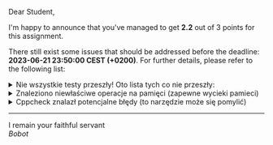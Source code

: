 Dear Student,

I'm happy to announce that you've managed to get **2.2** out of 3 points for this assignment.

There still exist some issues that should be addressed before the deadline: **2023-06-21 23:50:00 CEST (+0200)**. For further details, please refer to the following list:

<details><summary>Nie wszystkie testy przeszły! Oto lista tych co nie przeszły:</summary>1.&nbsp;FileMatrixTester.containerHasBeginEndMethodsReturningIterator<br>2.&nbsp;FileMatrixTester.containerHasIteratowWorkingWithForLoop<br>3.&nbsp;FileMatrixTester.containerHasIteratowWorkingWithStl</details>
<details><summary>Znaleziono niewłaściwe operacje na pamięci (zapewne wycieki pamieci)</summary>Memcheck,&nbsp;a&nbsp;memory&nbsp;error&nbsp;detector<br>Copyright&nbsp;(C)&nbsp;2002-2017,&nbsp;and&nbsp;GNU&nbsp;GPL'd,&nbsp;by&nbsp;Julian&nbsp;Seward&nbsp;et&nbsp;al.<br>Using&nbsp;Valgrind-3.18.1&nbsp;and&nbsp;LibVEX;&nbsp;rerun&nbsp;with&nbsp;-h&nbsp;for&nbsp;copyright&nbsp;info<br>Command:&nbsp;/tmp/tmp8ghnyq3q/student/zaj13FileMatrix/build//bin/unit_tests<br><br>Running&nbsp;main()&nbsp;from&nbsp;/tmp/tmp8ghnyq3q/student/zaj13FileMatrix/unitTests/lib/googletest/src/gtest_main.cc<br>[==========]&nbsp;Running&nbsp;15&nbsp;tests&nbsp;from&nbsp;1&nbsp;test&nbsp;suite.<br>[----------]&nbsp;Global&nbsp;test&nbsp;environment&nbsp;set-up.<br>[----------]&nbsp;15&nbsp;tests&nbsp;from&nbsp;FileMatrixTester<br>[&nbsp;RUN&nbsp;&nbsp;&nbsp;&nbsp;&nbsp;&nbsp;]&nbsp;FileMatrixTester.initialisationOfSingleElementMatrix_expectedFileCreated<br>[&nbsp;&nbsp;&nbsp;&nbsp;&nbsp;&nbsp;&nbsp;OK&nbsp;]&nbsp;FileMatrixTester.initialisationOfSingleElementMatrix_expectedFileCreated&nbsp;(97&nbsp;ms)<br>[&nbsp;RUN&nbsp;&nbsp;&nbsp;&nbsp;&nbsp;&nbsp;]&nbsp;FileMatrixTester.initialisationOfMatrixSingleColumnButMultipleRows_expectedFileWithProperSizeCreated<br>[&nbsp;&nbsp;&nbsp;&nbsp;&nbsp;&nbsp;&nbsp;OK&nbsp;]&nbsp;FileMatrixTester.initialisationOfMatrixSingleColumnButMultipleRows_expectedFileWithProperSizeCreated&nbsp;(16&nbsp;ms)<br>[&nbsp;RUN&nbsp;&nbsp;&nbsp;&nbsp;&nbsp;&nbsp;]&nbsp;FileMatrixTester.initialisationOfMatrixMultipleColumnAndSingleRow_expectedFileWithProperSizeCreated<br>[&nbsp;&nbsp;&nbsp;&nbsp;&nbsp;&nbsp;&nbsp;OK&nbsp;]&nbsp;FileMatrixTester.initialisationOfMatrixMultipleColumnAndSingleRow_expectedFileWithProperSizeCreated&nbsp;(15&nbsp;ms)<br>[&nbsp;RUN&nbsp;&nbsp;&nbsp;&nbsp;&nbsp;&nbsp;]&nbsp;FileMatrixTester.initialisationOfSquareMatrixMultipleColumnAndMultipleRows_expectedFileWithProperSizeCreated<br>[&nbsp;&nbsp;&nbsp;&nbsp;&nbsp;&nbsp;&nbsp;OK&nbsp;]&nbsp;FileMatrixTester.initialisationOfSquareMatrixMultipleColumnAndMultipleRows_expectedFileWithProperSizeCreated&nbsp;(24&nbsp;ms)<br>[&nbsp;RUN&nbsp;&nbsp;&nbsp;&nbsp;&nbsp;&nbsp;]&nbsp;FileMatrixTester.accesingMatrixDataWithTooGreatIndex_expectedThrowingOutOfRangeException<br>[&nbsp;&nbsp;&nbsp;&nbsp;&nbsp;&nbsp;&nbsp;OK&nbsp;]&nbsp;FileMatrixTester.accesingMatrixDataWithTooGreatIndex_expectedThrowingOutOfRangeException&nbsp;(50&nbsp;ms)<br>[&nbsp;RUN&nbsp;&nbsp;&nbsp;&nbsp;&nbsp;&nbsp;]&nbsp;FileMatrixTester.accesingMatrixElementsWithIndex_expectedSucessfullWriteAndRead<br>[&nbsp;&nbsp;&nbsp;&nbsp;&nbsp;&nbsp;&nbsp;OK&nbsp;]&nbsp;FileMatrixTester.accesingMatrixElementsWithIndex_expectedSucessfullWriteAndRead&nbsp;(40&nbsp;ms)<br>[&nbsp;RUN&nbsp;&nbsp;&nbsp;&nbsp;&nbsp;&nbsp;]&nbsp;FileMatrixTester.comparingOfMatrixesWithTheSameData_expectedComparationReturnsTrue<br>[&nbsp;&nbsp;&nbsp;&nbsp;&nbsp;&nbsp;&nbsp;OK&nbsp;]&nbsp;FileMatrixTester.comparingOfMatrixesWithTheSameData_expectedComparationReturnsTrue&nbsp;(50&nbsp;ms)<br>[&nbsp;RUN&nbsp;&nbsp;&nbsp;&nbsp;&nbsp;&nbsp;]&nbsp;FileMatrixTester.comparingDifferentMatrixesWithTheSameNumberOfRowsAndColumnsButDifferentData_expectedComparationReturnsFalse<br>[&nbsp;&nbsp;&nbsp;&nbsp;&nbsp;&nbsp;&nbsp;OK&nbsp;]&nbsp;FileMatrixTester.comparingDifferentMatrixesWithTheSameNumberOfRowsAndColumnsButDifferentData_expectedComparationReturnsFalse&nbsp;(24&nbsp;ms)<br>[&nbsp;RUN&nbsp;&nbsp;&nbsp;&nbsp;&nbsp;&nbsp;]&nbsp;FileMatrixTester.copyConstruction_expectedFileCopiedWithEqualBinaryData<br>[&nbsp;&nbsp;&nbsp;&nbsp;&nbsp;&nbsp;&nbsp;OK&nbsp;]&nbsp;FileMatrixTester.copyConstruction_expectedFileCopiedWithEqualBinaryData&nbsp;(2096&nbsp;ms)<br>[&nbsp;RUN&nbsp;&nbsp;&nbsp;&nbsp;&nbsp;&nbsp;]&nbsp;FileMatrixTester.assignmentOperatorCopying_expectedMatricesTheSame<br>Invalid&nbsp;read&nbsp;of&nbsp;size&nbsp;8<br>at&nbsp;0x4852934:&nbsp;memmove&nbsp;(in&nbsp;/usr/libexec/valgrind/vgpreload_memcheck-amd64-linux.so)<br>by&nbsp;0x13A051:&nbsp;unsigned&nbsp;long&nbsp;long*&nbsp;std::__copy_move<false,&nbsp;true,&nbsp;std::random_access_iterator_tag>::__copy_m<unsigned&nbsp;long&nbsp;long>(unsigned&nbsp;long&nbsp;long&nbsp;const*,&nbsp;unsigned&nbsp;long&nbsp;long&nbsp;const*,&nbsp;unsigned&nbsp;long&nbsp;long*)&nbsp;(in&nbsp;/tmp/tmp8ghnyq3q/student/zaj13FileMatrix/build/bin/unit_tests)<br>by&nbsp;0x1399BF:&nbsp;unsigned&nbsp;long&nbsp;long*&nbsp;std::__copy_move_a2<false,&nbsp;unsigned&nbsp;long&nbsp;long*,&nbsp;unsigned&nbsp;long&nbsp;long*>(unsigned&nbsp;long&nbsp;long*,&nbsp;unsigned&nbsp;long&nbsp;long*,&nbsp;unsigned&nbsp;long&nbsp;long*)&nbsp;(in&nbsp;/tmp/tmp8ghnyq3q/student/zaj13FileMatrix/build/bin/unit_tests)<br>by&nbsp;0x138B69:&nbsp;unsigned&nbsp;long&nbsp;long*&nbsp;std::__copy_move_a1<false,&nbsp;unsigned&nbsp;long&nbsp;long*,&nbsp;unsigned&nbsp;long&nbsp;long*>(unsigned&nbsp;long&nbsp;long*,&nbsp;unsigned&nbsp;long&nbsp;long*,&nbsp;unsigned&nbsp;long&nbsp;long*)&nbsp;(in&nbsp;/tmp/tmp8ghnyq3q/student/zaj13FileMatrix/build/bin/unit_tests)<br>by&nbsp;0x136DDF:&nbsp;unsigned&nbsp;long&nbsp;long*&nbsp;std::__copy_move_a<false,&nbsp;unsigned&nbsp;long&nbsp;long*,&nbsp;unsigned&nbsp;long&nbsp;long*>(unsigned&nbsp;long&nbsp;long*,&nbsp;unsigned&nbsp;long&nbsp;long*,&nbsp;unsigned&nbsp;long&nbsp;long*)&nbsp;(in&nbsp;/tmp/tmp8ghnyq3q/student/zaj13FileMatrix/build/bin/unit_tests)<br>by&nbsp;0x133158:&nbsp;unsigned&nbsp;long&nbsp;long*&nbsp;std::copy<unsigned&nbsp;long&nbsp;long*,&nbsp;unsigned&nbsp;long&nbsp;long*>(unsigned&nbsp;long&nbsp;long*,&nbsp;unsigned&nbsp;long&nbsp;long*,&nbsp;unsigned&nbsp;long&nbsp;long*)&nbsp;(in&nbsp;/tmp/tmp8ghnyq3q/student/zaj13FileMatrix/build/bin/unit_tests)<br>by&nbsp;0x12E403:&nbsp;FileMatrix<unsigned&nbsp;long&nbsp;long,&nbsp;unsigned&nbsp;long>::copy(FileMatrix<unsigned&nbsp;long&nbsp;long,&nbsp;unsigned&nbsp;long>&nbsp;const&)&nbsp;(in&nbsp;/tmp/tmp8ghnyq3q/student/zaj13FileMatrix/build/bin/unit_tests)<br>by&nbsp;0x128A6C:&nbsp;FileMatrix<unsigned&nbsp;long&nbsp;long,&nbsp;unsigned&nbsp;long>::operator=(FileMatrix<unsigned&nbsp;long&nbsp;long,&nbsp;unsigned&nbsp;long>&nbsp;const&)&nbsp;(in&nbsp;/tmp/tmp8ghnyq3q/student/zaj13FileMatrix/build/bin/unit_tests)<br>by&nbsp;0x11B4AD:&nbsp;FileMatrixTester_assignmentOperatorCopying_expectedMatricesTheSame_Test::TestBody()&nbsp;(in&nbsp;/tmp/tmp8ghnyq3q/student/zaj13FileMatrix/build/bin/unit_tests)<br>by&nbsp;0x183E9C:&nbsp;void&nbsp;testing::internal::HandleSehExceptionsInMethodIfSupported<testing::Test,&nbsp;void>(testing::Test*,&nbsp;void&nbsp;(testing::Test::*)(),&nbsp;char&nbsp;const*)&nbsp;(in&nbsp;/tmp/tmp8ghnyq3q/student/zaj13FileMatrix/build/bin/unit_tests)<br>by&nbsp;0x17C5C8:&nbsp;void&nbsp;testing::internal::HandleExceptionsInMethodIfSupported<testing::Test,&nbsp;void>(testing::Test*,&nbsp;void&nbsp;(testing::Test::*)(),&nbsp;char&nbsp;const*)&nbsp;(in&nbsp;/tmp/tmp8ghnyq3q/student/zaj13FileMatrix/build/bin/unit_tests)<br>by&nbsp;0x157637:&nbsp;testing::Test::Run()&nbsp;(in&nbsp;/tmp/tmp8ghnyq3q/student/zaj13FileMatrix/build/bin/unit_tests)<br>Address&nbsp;0x4eaac90&nbsp;is&nbsp;0&nbsp;bytes&nbsp;after&nbsp;a&nbsp;block&nbsp;of&nbsp;size&nbsp;800&nbsp;alloc'd<br>at&nbsp;0x484A2F3:&nbsp;operator&nbsp;new[](unsigned&nbsp;long)&nbsp;(in&nbsp;/usr/libexec/valgrind/vgpreload_memcheck-amd64-linux.so)<br>by&nbsp;0x132C15:&nbsp;std::_MakeUniq<unsigned&nbsp;long&nbsp;long&nbsp;[]>::__array&nbsp;std::make_unique<unsigned&nbsp;long&nbsp;long&nbsp;[]>(unsigned&nbsp;long)&nbsp;(in&nbsp;/tmp/tmp8ghnyq3q/student/zaj13FileMatrix/build/bin/unit_tests)<br>by&nbsp;0x12DEE4:&nbsp;FileMatrix<unsigned&nbsp;long&nbsp;long,&nbsp;unsigned&nbsp;long>::loadRow(unsigned&nbsp;long)&nbsp;const&nbsp;(in&nbsp;/tmp/tmp8ghnyq3q/student/zaj13FileMatrix/build/bin/unit_tests)<br>by&nbsp;0x128952:&nbsp;FileMatrix<unsigned&nbsp;long&nbsp;long,&nbsp;unsigned&nbsp;long>::operator[](unsigned&nbsp;long)&nbsp;(in&nbsp;/tmp/tmp8ghnyq3q/student/zaj13FileMatrix/build/bin/unit_tests)<br>by&nbsp;0x11B41B:&nbsp;FileMatrixTester_assignmentOperatorCopying_expectedMatricesTheSame_Test::TestBody()&nbsp;(in&nbsp;/tmp/tmp8ghnyq3q/student/zaj13FileMatrix/build/bin/unit_tests)<br>by&nbsp;0x183E9C:&nbsp;void&nbsp;testing::internal::HandleSehExceptionsInMethodIfSupported<testing::Test,&nbsp;void>(testing::Test*,&nbsp;void&nbsp;(testing::Test::*)(),&nbsp;char&nbsp;const*)&nbsp;(in&nbsp;/tmp/tmp8ghnyq3q/student/zaj13FileMatrix/build/bin/unit_tests)<br>by&nbsp;0x17C5C8:&nbsp;void&nbsp;testing::internal::HandleExceptionsInMethodIfSupported<testing::Test,&nbsp;void>(testing::Test*,&nbsp;void&nbsp;(testing::Test::*)(),&nbsp;char&nbsp;const*)&nbsp;(in&nbsp;/tmp/tmp8ghnyq3q/student/zaj13FileMatrix/build/bin/unit_tests)<br>by&nbsp;0x157637:&nbsp;testing::Test::Run()&nbsp;(in&nbsp;/tmp/tmp8ghnyq3q/student/zaj13FileMatrix/build/bin/unit_tests)<br>by&nbsp;0x158152:&nbsp;testing::TestInfo::Run()&nbsp;(in&nbsp;/tmp/tmp8ghnyq3q/student/zaj13FileMatrix/build/bin/unit_tests)<br>by&nbsp;0x158A90:&nbsp;testing::TestSuite::Run()&nbsp;(in&nbsp;/tmp/tmp8ghnyq3q/student/zaj13FileMatrix/build/bin/unit_tests)<br>by&nbsp;0x168E40:&nbsp;testing::internal::UnitTestImpl::RunAllTests()&nbsp;(in&nbsp;/tmp/tmp8ghnyq3q/student/zaj13FileMatrix/build/bin/unit_tests)<br>by&nbsp;0x184DAD:&nbsp;bool&nbsp;testing::internal::HandleSehExceptionsInMethodIfSupported<testing::internal::UnitTestImpl,&nbsp;bool>(testing::internal::UnitTestImpl*,&nbsp;bool&nbsp;(testing::internal::UnitTestImpl::*)(),&nbsp;char&nbsp;const*)&nbsp;(in&nbsp;/tmp/tmp8ghnyq3q/student/zaj13FileMatrix/build/bin/unit_tests)<br><br>Invalid&nbsp;read&nbsp;of&nbsp;size&nbsp;8<br>at&nbsp;0x485293F:&nbsp;memmove&nbsp;(in&nbsp;/usr/libexec/valgrind/vgpreload_memcheck-amd64-linux.so)<br>by&nbsp;0x13A051:&nbsp;unsigned&nbsp;long&nbsp;long*&nbsp;std::__copy_move<false,&nbsp;true,&nbsp;std::random_access_iterator_tag>::__copy_m<unsigned&nbsp;long&nbsp;long>(unsigned&nbsp;long&nbsp;long&nbsp;const*,&nbsp;unsigned&nbsp;long&nbsp;long&nbsp;const*,&nbsp;unsigned&nbsp;long&nbsp;long*)&nbsp;(in&nbsp;/tmp/tmp8ghnyq3q/student/zaj13FileMatrix/build/bin/unit_tests)<br>by&nbsp;0x1399BF:&nbsp;unsigned&nbsp;long&nbsp;long*&nbsp;std::__copy_move_a2<false,&nbsp;unsigned&nbsp;long&nbsp;long*,&nbsp;unsigned&nbsp;long&nbsp;long*>(unsigned&nbsp;long&nbsp;long*,&nbsp;unsigned&nbsp;long&nbsp;long*,&nbsp;unsigned&nbsp;long&nbsp;long*)&nbsp;(in&nbsp;/tmp/tmp8ghnyq3q/student/zaj13FileMatrix/build/bin/unit_tests)<br>by&nbsp;0x138B69:&nbsp;unsigned&nbsp;long&nbsp;long*&nbsp;std::__copy_move_a1<false,&nbsp;unsigned&nbsp;long&nbsp;long*,&nbsp;unsigned&nbsp;long&nbsp;long*>(unsigned&nbsp;long&nbsp;long*,&nbsp;unsigned&nbsp;long&nbsp;long*,&nbsp;unsigned&nbsp;long&nbsp;long*)&nbsp;(in&nbsp;/tmp/tmp8ghnyq3q/student/zaj13FileMatrix/build/bin/unit_tests)<br>by&nbsp;0x136DDF:&nbsp;unsigned&nbsp;long&nbsp;long*&nbsp;std::__copy_move_a<false,&nbsp;unsigned&nbsp;long&nbsp;long*,&nbsp;unsigned&nbsp;long&nbsp;long*>(unsigned&nbsp;long&nbsp;long*,&nbsp;unsigned&nbsp;long&nbsp;long*,&nbsp;unsigned&nbsp;long&nbsp;long*)&nbsp;(in&nbsp;/tmp/tmp8ghnyq3q/student/zaj13FileMatrix/build/bin/unit_tests)<br>by&nbsp;0x133158:&nbsp;unsigned&nbsp;long&nbsp;long*&nbsp;std::copy<unsigned&nbsp;long&nbsp;long*,&nbsp;unsigned&nbsp;long&nbsp;long*>(unsigned&nbsp;long&nbsp;long*,&nbsp;unsigned&nbsp;long&nbsp;long*,&nbsp;unsigned&nbsp;long&nbsp;long*)&nbsp;(in&nbsp;/tmp/tmp8ghnyq3q/student/zaj13FileMatrix/build/bin/unit_tests)<br>by&nbsp;0x12E403:&nbsp;FileMatrix<unsigned&nbsp;long&nbsp;long,&nbsp;unsigned&nbsp;long>::copy(FileMatrix<unsigned&nbsp;long&nbsp;long,&nbsp;unsigned&nbsp;long>&nbsp;const&)&nbsp;(in&nbsp;/tmp/tmp8ghnyq3q/student/zaj13FileMatrix/build/bin/unit_tests)<br>by&nbsp;0x128A6C:&nbsp;FileMatrix<unsigned&nbsp;long&nbsp;long,&nbsp;unsigned&nbsp;long>::operator=(FileMatrix<unsigned&nbsp;long&nbsp;long,&nbsp;unsigned&nbsp;long>&nbsp;const&)&nbsp;(in&nbsp;/tmp/tmp8ghnyq3q/student/zaj13FileMatrix/build/bin/unit_tests)<br>by&nbsp;0x11B4AD:&nbsp;FileMatrixTester_assignmentOperatorCopying_expectedMatricesTheSame_Test::TestBody()&nbsp;(in&nbsp;/tmp/tmp8ghnyq3q/student/zaj13FileMatrix/build/bin/unit_tests)<br>by&nbsp;0x183E9C:&nbsp;void&nbsp;testing::internal::HandleSehExceptionsInMethodIfSupported<testing::Test,&nbsp;void>(testing::Test*,&nbsp;void&nbsp;(testing::Test::*)(),&nbsp;char&nbsp;const*)&nbsp;(in&nbsp;/tmp/tmp8ghnyq3q/student/zaj13FileMatrix/build/bin/unit_tests)<br>by&nbsp;0x17C5C8:&nbsp;void&nbsp;testing::internal::HandleExceptionsInMethodIfSupported<testing::Test,&nbsp;void>(testing::Test*,&nbsp;void&nbsp;(testing::Test::*)(),&nbsp;char&nbsp;const*)&nbsp;(in&nbsp;/tmp/tmp8ghnyq3q/student/zaj13FileMatrix/build/bin/unit_tests)<br>by&nbsp;0x157637:&nbsp;testing::Test::Run()&nbsp;(in&nbsp;/tmp/tmp8ghnyq3q/student/zaj13FileMatrix/build/bin/unit_tests)<br>Address&nbsp;0x4eaac98&nbsp;is&nbsp;8&nbsp;bytes&nbsp;after&nbsp;a&nbsp;block&nbsp;of&nbsp;size&nbsp;800&nbsp;alloc'd<br>at&nbsp;0x484A2F3:&nbsp;operator&nbsp;new[](unsigned&nbsp;long)&nbsp;(in&nbsp;/usr/libexec/valgrind/vgpreload_memcheck-amd64-linux.so)<br>by&nbsp;0x132C15:&nbsp;std::_MakeUniq<unsigned&nbsp;long&nbsp;long&nbsp;[]>::__array&nbsp;std::make_unique<unsigned&nbsp;long&nbsp;long&nbsp;[]>(unsigned&nbsp;long)&nbsp;(in&nbsp;/tmp/tmp8ghnyq3q/student/zaj13FileMatrix/build/bin/unit_tests)<br>by&nbsp;0x12DEE4:&nbsp;FileMatrix<unsigned&nbsp;long&nbsp;long,&nbsp;unsigned&nbsp;long>::loadRow(unsigned&nbsp;long)&nbsp;const&nbsp;(in&nbsp;/tmp/tmp8ghnyq3q/student/zaj13FileMatrix/build/bin/unit_tests)<br>by&nbsp;0x128952:&nbsp;FileMatrix<unsigned&nbsp;long&nbsp;long,&nbsp;unsigned&nbsp;long>::operator[](unsigned&nbsp;long)&nbsp;(in&nbsp;/tmp/tmp8ghnyq3q/student/zaj13FileMatrix/build/bin/unit_tests)<br>by&nbsp;0x11B41B:&nbsp;FileMatrixTester_assignmentOperatorCopying_expectedMatricesTheSame_Test::TestBody()&nbsp;(in&nbsp;/tmp/tmp8ghnyq3q/student/zaj13FileMatrix/build/bin/unit_tests)<br>by&nbsp;0x183E9C:&nbsp;void&nbsp;testing::internal::HandleSehExceptionsInMethodIfSupported<testing::Test,&nbsp;void>(testing::Test*,&nbsp;void&nbsp;(testing::Test::*)(),&nbsp;char&nbsp;const*)&nbsp;(in&nbsp;/tmp/tmp8ghnyq3q/student/zaj13FileMatrix/build/bin/unit_tests)<br>by&nbsp;0x17C5C8:&nbsp;void&nbsp;testing::internal::HandleExceptionsInMethodIfSupported<testing::Test,&nbsp;void>(testing::Test*,&nbsp;void&nbsp;(testing::Test::*)(),&nbsp;char&nbsp;const*)&nbsp;(in&nbsp;/tmp/tmp8ghnyq3q/student/zaj13FileMatrix/build/bin/unit_tests)<br>by&nbsp;0x157637:&nbsp;testing::Test::Run()&nbsp;(in&nbsp;/tmp/tmp8ghnyq3q/student/zaj13FileMatrix/build/bin/unit_tests)<br>by&nbsp;0x158152:&nbsp;testing::TestInfo::Run()&nbsp;(in&nbsp;/tmp/tmp8ghnyq3q/student/zaj13FileMatrix/build/bin/unit_tests)<br>by&nbsp;0x158A90:&nbsp;testing::TestSuite::Run()&nbsp;(in&nbsp;/tmp/tmp8ghnyq3q/student/zaj13FileMatrix/build/bin/unit_tests)<br>by&nbsp;0x168E40:&nbsp;testing::internal::UnitTestImpl::RunAllTests()&nbsp;(in&nbsp;/tmp/tmp8ghnyq3q/student/zaj13FileMatrix/build/bin/unit_tests)<br>by&nbsp;0x184DAD:&nbsp;bool&nbsp;testing::internal::HandleSehExceptionsInMethodIfSupported<testing::internal::UnitTestImpl,&nbsp;bool>(testing::internal::UnitTestImpl*,&nbsp;bool&nbsp;(testing::internal::UnitTestImpl::*)(),&nbsp;char&nbsp;const*)&nbsp;(in&nbsp;/tmp/tmp8ghnyq3q/student/zaj13FileMatrix/build/bin/unit_tests)<br><br>Invalid&nbsp;read&nbsp;of&nbsp;size&nbsp;8<br>at&nbsp;0x4852947:&nbsp;memmove&nbsp;(in&nbsp;/usr/libexec/valgrind/vgpreload_memcheck-amd64-linux.so)<br>by&nbsp;0x13A051:&nbsp;unsigned&nbsp;long&nbsp;long*&nbsp;std::__copy_move<false,&nbsp;true,&nbsp;std::random_access_iterator_tag>::__copy_m<unsigned&nbsp;long&nbsp;long>(unsigned&nbsp;long&nbsp;long&nbsp;const*,&nbsp;unsigned&nbsp;long&nbsp;long&nbsp;const*,&nbsp;unsigned&nbsp;long&nbsp;long*)&nbsp;(in&nbsp;/tmp/tmp8ghnyq3q/student/zaj13FileMatrix/build/bin/unit_tests)<br>by&nbsp;0x1399BF:&nbsp;unsigned&nbsp;long&nbsp;long*&nbsp;std::__copy_move_a2<false,&nbsp;unsigned&nbsp;long&nbsp;long*,&nbsp;unsigned&nbsp;long&nbsp;long*>(unsigned&nbsp;long&nbsp;long*,&nbsp;unsigned&nbsp;long&nbsp;long*,&nbsp;unsigned&nbsp;long&nbsp;long*)&nbsp;(in&nbsp;/tmp/tmp8ghnyq3q/student/zaj13FileMatrix/build/bin/unit_tests)<br>by&nbsp;0x138B69:&nbsp;unsigned&nbsp;long&nbsp;long*&nbsp;std::__copy_move_a1<false,&nbsp;unsigned&nbsp;long&nbsp;long*,&nbsp;unsigned&nbsp;long&nbsp;long*>(unsigned&nbsp;long&nbsp;long*,&nbsp;unsigned&nbsp;long&nbsp;long*,&nbsp;unsigned&nbsp;long&nbsp;long*)&nbsp;(in&nbsp;/tmp/tmp8ghnyq3q/student/zaj13FileMatrix/build/bin/unit_tests)<br>by&nbsp;0x136DDF:&nbsp;unsigned&nbsp;long&nbsp;long*&nbsp;std::__copy_move_a<false,&nbsp;unsigned&nbsp;long&nbsp;long*,&nbsp;unsigned&nbsp;long&nbsp;long*>(unsigned&nbsp;long&nbsp;long*,&nbsp;unsigned&nbsp;long&nbsp;long*,&nbsp;unsigned&nbsp;long&nbsp;long*)&nbsp;(in&nbsp;/tmp/tmp8ghnyq3q/student/zaj13FileMatrix/build/bin/unit_tests)<br>by&nbsp;0x133158:&nbsp;unsigned&nbsp;long&nbsp;long*&nbsp;std::copy<unsigned&nbsp;long&nbsp;long*,&nbsp;unsigned&nbsp;long&nbsp;long*>(unsigned&nbsp;long&nbsp;long*,&nbsp;unsigned&nbsp;long&nbsp;long*,&nbsp;unsigned&nbsp;long&nbsp;long*)&nbsp;(in&nbsp;/tmp/tmp8ghnyq3q/student/zaj13FileMatrix/build/bin/unit_tests)<br>by&nbsp;0x12E403:&nbsp;FileMatrix<unsigned&nbsp;long&nbsp;long,&nbsp;unsigned&nbsp;long>::copy(FileMatrix<unsigned&nbsp;long&nbsp;long,&nbsp;unsigned&nbsp;long>&nbsp;const&)&nbsp;(in&nbsp;/tmp/tmp8ghnyq3q/student/zaj13FileMatrix/build/bin/unit_tests)<br>by&nbsp;0x128A6C:&nbsp;FileMatrix<unsigned&nbsp;long&nbsp;long,&nbsp;unsigned&nbsp;long>::operator=(FileMatrix<unsigned&nbsp;long&nbsp;long,&nbsp;unsigned&nbsp;long>&nbsp;const&)&nbsp;(in&nbsp;/tmp/tmp8ghnyq3q/student/zaj13FileMatrix/build/bin/unit_tests)<br>by&nbsp;0x11B4AD:&nbsp;FileMatrixTester_assignmentOperatorCopying_expectedMatricesTheSame_Test::TestBody()&nbsp;(in&nbsp;/tmp/tmp8ghnyq3q/student/zaj13FileMatrix/build/bin/unit_tests)<br>by&nbsp;0x183E9C:&nbsp;void&nbsp;testing::internal::HandleSehExceptionsInMethodIfSupported<testing::Test,&nbsp;void>(testing::Test*,&nbsp;void&nbsp;(testing::Test::*)(),&nbsp;char&nbsp;const*)&nbsp;(in&nbsp;/tmp/tmp8ghnyq3q/student/zaj13FileMatrix/build/bin/unit_tests)<br>by&nbsp;0x17C5C8:&nbsp;void&nbsp;testing::internal::HandleExceptionsInMethodIfSupported<testing::Test,&nbsp;void>(testing::Test*,&nbsp;void&nbsp;(testing::Test::*)(),&nbsp;char&nbsp;const*)&nbsp;(in&nbsp;/tmp/tmp8ghnyq3q/student/zaj13FileMatrix/build/bin/unit_tests)<br>by&nbsp;0x157637:&nbsp;testing::Test::Run()&nbsp;(in&nbsp;/tmp/tmp8ghnyq3q/student/zaj13FileMatrix/build/bin/unit_tests)<br>Address&nbsp;0x4eaaca0&nbsp;is&nbsp;16&nbsp;bytes&nbsp;after&nbsp;a&nbsp;block&nbsp;of&nbsp;size&nbsp;800&nbsp;alloc'd<br>at&nbsp;0x484A2F3:&nbsp;operator&nbsp;new[](unsigned&nbsp;long)&nbsp;(in&nbsp;/usr/libexec/valgrind/vgpreload_memcheck-amd64-linux.so)<br>by&nbsp;0x132C15:&nbsp;std::_MakeUniq<unsigned&nbsp;long&nbsp;long&nbsp;[]>::__array&nbsp;std::make_unique<unsigned&nbsp;long&nbsp;long&nbsp;[]>(unsigned&nbsp;long)&nbsp;(in&nbsp;/tmp/tmp8ghnyq3q/student/zaj13FileMatrix/build/bin/unit_tests)<br>by&nbsp;0x12DEE4:&nbsp;FileMatrix<unsigned&nbsp;long&nbsp;long,&nbsp;unsigned&nbsp;long>::loadRow(unsigned&nbsp;long)&nbsp;const&nbsp;(in&nbsp;/tmp/tmp8ghnyq3q/student/zaj13FileMatrix/build/bin/unit_tests)<br>by&nbsp;0x128952:&nbsp;FileMatrix<unsigned&nbsp;long&nbsp;long,&nbsp;unsigned&nbsp;long>::operator[](unsigned&nbsp;long)&nbsp;(in&nbsp;/tmp/tmp8ghnyq3q/student/zaj13FileMatrix/build/bin/unit_tests)<br>by&nbsp;0x11B41B:&nbsp;FileMatrixTester_assignmentOperatorCopying_expectedMatricesTheSame_Test::TestBody()&nbsp;(in&nbsp;/tmp/tmp8ghnyq3q/student/zaj13FileMatrix/build/bin/unit_tests)<br>by&nbsp;0x183E9C:&nbsp;void&nbsp;testing::internal::HandleSehExceptionsInMethodIfSupported<testing::Test,&nbsp;void>(testing::Test*,&nbsp;void&nbsp;(testing::Test::*)(),&nbsp;char&nbsp;const*)&nbsp;(in&nbsp;/tmp/tmp8ghnyq3q/student/zaj13FileMatrix/build/bin/unit_tests)<br>by&nbsp;0x17C5C8:&nbsp;void&nbsp;testing::internal::HandleExceptionsInMethodIfSupported<testing::Test,&nbsp;void>(testing::Test*,&nbsp;void&nbsp;(testing::Test::*)(),&nbsp;char&nbsp;const*)&nbsp;(in&nbsp;/tmp/tmp8ghnyq3q/student/zaj13FileMatrix/build/bin/unit_tests)<br>by&nbsp;0x157637:&nbsp;testing::Test::Run()&nbsp;(in&nbsp;/tmp/tmp8ghnyq3q/student/zaj13FileMatrix/build/bin/unit_tests)<br>by&nbsp;0x158152:&nbsp;testing::TestInfo::Run()&nbsp;(in&nbsp;/tmp/tmp8ghnyq3q/student/zaj13FileMatrix/build/bin/unit_tests)<br>by&nbsp;0x158A90:&nbsp;testing::TestSuite::Run()&nbsp;(in&nbsp;/tmp/tmp8ghnyq3q/student/zaj13FileMatrix/build/bin/unit_tests)<br>by&nbsp;0x168E40:&nbsp;testing::internal::UnitTestImpl::RunAllTests()&nbsp;(in&nbsp;/tmp/tmp8ghnyq3q/student/zaj13FileMatrix/build/bin/unit_tests)<br>by&nbsp;0x184DAD:&nbsp;bool&nbsp;testing::internal::HandleSehExceptionsInMethodIfSupported<testing::internal::UnitTestImpl,&nbsp;bool>(testing::internal::UnitTestImpl*,&nbsp;bool&nbsp;(testing::internal::UnitTestImpl::*)(),&nbsp;char&nbsp;const*)&nbsp;(in&nbsp;/tmp/tmp8ghnyq3q/student/zaj13FileMatrix/build/bin/unit_tests)<br><br>Invalid&nbsp;read&nbsp;of&nbsp;size&nbsp;8<br>at&nbsp;0x485294F:&nbsp;memmove&nbsp;(in&nbsp;/usr/libexec/valgrind/vgpreload_memcheck-amd64-linux.so)<br>by&nbsp;0x13A051:&nbsp;unsigned&nbsp;long&nbsp;long*&nbsp;std::__copy_move<false,&nbsp;true,&nbsp;std::random_access_iterator_tag>::__copy_m<unsigned&nbsp;long&nbsp;long>(unsigned&nbsp;long&nbsp;long&nbsp;const*,&nbsp;unsigned&nbsp;long&nbsp;long&nbsp;const*,&nbsp;unsigned&nbsp;long&nbsp;long*)&nbsp;(in&nbsp;/tmp/tmp8ghnyq3q/student/zaj13FileMatrix/build/bin/unit_tests)<br>by&nbsp;0x1399BF:&nbsp;unsigned&nbsp;long&nbsp;long*&nbsp;std::__copy_move_a2<false,&nbsp;unsigned&nbsp;long&nbsp;long*,&nbsp;unsigned&nbsp;long&nbsp;long*>(unsigned&nbsp;long&nbsp;long*,&nbsp;unsigned&nbsp;long&nbsp;long*,&nbsp;unsigned&nbsp;long&nbsp;long*)&nbsp;(in&nbsp;/tmp/tmp8ghnyq3q/student/zaj13FileMatrix/build/bin/unit_tests)<br>by&nbsp;0x138B69:&nbsp;unsigned&nbsp;long&nbsp;long*&nbsp;std::__copy_move_a1<false,&nbsp;unsigned&nbsp;long&nbsp;long*,&nbsp;unsigned&nbsp;long&nbsp;long*>(unsigned&nbsp;long&nbsp;long*,&nbsp;unsigned&nbsp;long&nbsp;long*,&nbsp;unsigned&nbsp;long&nbsp;long*)&nbsp;(in&nbsp;/tmp/tmp8ghnyq3q/student/zaj13FileMatrix/build/bin/unit_tests)<br>by&nbsp;0x136DDF:&nbsp;unsigned&nbsp;long&nbsp;long*&nbsp;std::__copy_move_a<false,&nbsp;unsigned&nbsp;long&nbsp;long*,&nbsp;unsigned&nbsp;long&nbsp;long*>(unsigned&nbsp;long&nbsp;long*,&nbsp;unsigned&nbsp;long&nbsp;long*,&nbsp;unsigned&nbsp;long&nbsp;long*)&nbsp;(in&nbsp;/tmp/tmp8ghnyq3q/student/zaj13FileMatrix/build/bin/unit_tests)<br>by&nbsp;0x133158:&nbsp;unsigned&nbsp;long&nbsp;long*&nbsp;std::copy<unsigned&nbsp;long&nbsp;long*,&nbsp;unsigned&nbsp;long&nbsp;long*>(unsigned&nbsp;long&nbsp;long*,&nbsp;unsigned&nbsp;long&nbsp;long*,&nbsp;unsigned&nbsp;long&nbsp;long*)&nbsp;(in&nbsp;/tmp/tmp8ghnyq3q/student/zaj13FileMatrix/build/bin/unit_tests)<br>by&nbsp;0x12E403:&nbsp;FileMatrix<unsigned&nbsp;long&nbsp;long,&nbsp;unsigned&nbsp;long>::copy(FileMatrix<unsigned&nbsp;long&nbsp;long,&nbsp;unsigned&nbsp;long>&nbsp;const&)&nbsp;(in&nbsp;/tmp/tmp8ghnyq3q/student/zaj13FileMatrix/build/bin/unit_tests)<br>by&nbsp;0x128A6C:&nbsp;FileMatrix<unsigned&nbsp;long&nbsp;long,&nbsp;unsigned&nbsp;long>::operator=(FileMatrix<unsigned&nbsp;long&nbsp;long,&nbsp;unsigned&nbsp;long>&nbsp;const&)&nbsp;(in&nbsp;/tmp/tmp8ghnyq3q/student/zaj13FileMatrix/build/bin/unit_tests)<br>by&nbsp;0x11B4AD:&nbsp;FileMatrixTester_assignmentOperatorCopying_expectedMatricesTheSame_Test::TestBody()&nbsp;(in&nbsp;/tmp/tmp8ghnyq3q/student/zaj13FileMatrix/build/bin/unit_tests)<br>by&nbsp;0x183E9C:&nbsp;void&nbsp;testing::internal::HandleSehExceptionsInMethodIfSupported<testing::Test,&nbsp;void>(testing::Test*,&nbsp;void&nbsp;(testing::Test::*)(),&nbsp;char&nbsp;const*)&nbsp;(in&nbsp;/tmp/tmp8ghnyq3q/student/zaj13FileMatrix/build/bin/unit_tests)<br>by&nbsp;0x17C5C8:&nbsp;void&nbsp;testing::internal::HandleExceptionsInMethodIfSupported<testing::Test,&nbsp;void>(testing::Test*,&nbsp;void&nbsp;(testing::Test::*)(),&nbsp;char&nbsp;const*)&nbsp;(in&nbsp;/tmp/tmp8ghnyq3q/student/zaj13FileMatrix/build/bin/unit_tests)<br>by&nbsp;0x157637:&nbsp;testing::Test::Run()&nbsp;(in&nbsp;/tmp/tmp8ghnyq3q/student/zaj13FileMatrix/build/bin/unit_tests)<br>Address&nbsp;0x4eaaca8&nbsp;is&nbsp;24&nbsp;bytes&nbsp;after&nbsp;a&nbsp;block&nbsp;of&nbsp;size&nbsp;800&nbsp;in&nbsp;arena&nbsp;"client"<br><br>[&nbsp;&nbsp;&nbsp;&nbsp;&nbsp;&nbsp;&nbsp;OK&nbsp;]&nbsp;FileMatrixTester.assignmentOperatorCopying_expectedMatricesTheSame&nbsp;(3613&nbsp;ms)<br>[&nbsp;RUN&nbsp;&nbsp;&nbsp;&nbsp;&nbsp;&nbsp;]&nbsp;FileMatrixTester.moveConstruction_expectedFileMovedButSourceObjectUsable<br>[&nbsp;&nbsp;&nbsp;&nbsp;&nbsp;&nbsp;&nbsp;OK&nbsp;]&nbsp;FileMatrixTester.moveConstruction_expectedFileMovedButSourceObjectUsable&nbsp;(1712&nbsp;ms)<br>[&nbsp;RUN&nbsp;&nbsp;&nbsp;&nbsp;&nbsp;&nbsp;]&nbsp;FileMatrixTester.assignmentOperatorMoving_expectedFileMovedButSourceObjectUsable<br>[&nbsp;&nbsp;&nbsp;&nbsp;&nbsp;&nbsp;&nbsp;OK&nbsp;]&nbsp;FileMatrixTester.assignmentOperatorMoving_expectedFileMovedButSourceObjectUsable&nbsp;(1832&nbsp;ms)<br>[&nbsp;RUN&nbsp;&nbsp;&nbsp;&nbsp;&nbsp;&nbsp;]&nbsp;FileMatrixTester.containerHasBeginEndMethodsReturningIterator<br>/tmp/tmp8ghnyq3q/student/zaj13FileMatrix/unitTests/FileMatrixTests.cpp:597:&nbsp;Failure<br>Failed<br>Iterator&nbsp;not&nbsp;implemented!<br>[&nbsp;&nbsp;FAILED&nbsp;&nbsp;]&nbsp;FileMatrixTester.containerHasBeginEndMethodsReturningIterator&nbsp;(41&nbsp;ms)<br>[&nbsp;RUN&nbsp;&nbsp;&nbsp;&nbsp;&nbsp;&nbsp;]&nbsp;FileMatrixTester.containerHasIteratowWorkingWithForLoop<br>/tmp/tmp8ghnyq3q/student/zaj13FileMatrix/unitTests/FileMatrixTests.cpp:638:&nbsp;Failure<br>Failed<br>Iterator&nbsp;not&nbsp;implemented!<br>[&nbsp;&nbsp;FAILED&nbsp;&nbsp;]&nbsp;FileMatrixTester.containerHasIteratowWorkingWithForLoop&nbsp;(11&nbsp;ms)<br>[&nbsp;RUN&nbsp;&nbsp;&nbsp;&nbsp;&nbsp;&nbsp;]&nbsp;FileMatrixTester.containerHasIteratowWorkingWithStl<br>/tmp/tmp8ghnyq3q/student/zaj13FileMatrix/unitTests/FileMatrixTests.cpp:679:&nbsp;Failure<br>Failed<br>Iterator&nbsp;not&nbsp;implemented!<br>[&nbsp;&nbsp;FAILED&nbsp;&nbsp;]&nbsp;FileMatrixTester.containerHasIteratowWorkingWithStl&nbsp;(8&nbsp;ms)<br>[----------]&nbsp;15&nbsp;tests&nbsp;from&nbsp;FileMatrixTester&nbsp;(9652&nbsp;ms&nbsp;total)<br><br>[----------]&nbsp;Global&nbsp;test&nbsp;environment&nbsp;tear-down<br>[==========]&nbsp;15&nbsp;tests&nbsp;from&nbsp;1&nbsp;test&nbsp;suite&nbsp;ran.&nbsp;(9703&nbsp;ms&nbsp;total)<br>[&nbsp;&nbsp;PASSED&nbsp;&nbsp;]&nbsp;12&nbsp;tests.<br>[&nbsp;&nbsp;FAILED&nbsp;&nbsp;]&nbsp;3&nbsp;tests,&nbsp;listed&nbsp;below:<br>[&nbsp;&nbsp;FAILED&nbsp;&nbsp;]&nbsp;FileMatrixTester.containerHasBeginEndMethodsReturningIterator<br>[&nbsp;&nbsp;FAILED&nbsp;&nbsp;]&nbsp;FileMatrixTester.containerHasIteratowWorkingWithForLoop<br>[&nbsp;&nbsp;FAILED&nbsp;&nbsp;]&nbsp;FileMatrixTester.containerHasIteratowWorkingWithStl<br><br>3&nbsp;FAILED&nbsp;TESTS<br><br>HEAP&nbsp;SUMMARY:<br>in&nbsp;use&nbsp;at&nbsp;exit:&nbsp;0&nbsp;bytes&nbsp;in&nbsp;0&nbsp;blocks<br>total&nbsp;heap&nbsp;usage:&nbsp;91,310&nbsp;allocs,&nbsp;91,310&nbsp;frees,&nbsp;67,166,799&nbsp;bytes&nbsp;allocated<br><br>All&nbsp;heap&nbsp;blocks&nbsp;were&nbsp;freed&nbsp;--&nbsp;no&nbsp;leaks&nbsp;are&nbsp;possible<br><br>For&nbsp;lists&nbsp;of&nbsp;detected&nbsp;and&nbsp;suppressed&nbsp;errors,&nbsp;rerun&nbsp;with:&nbsp;-s<br>ERROR&nbsp;SUMMARY:&nbsp;300&nbsp;errors&nbsp;from&nbsp;4&nbsp;contexts&nbsp;(suppressed:&nbsp;0&nbsp;from&nbsp;0)<br>Szczegóły&nbsp;w&nbsp;pliku:&nbsp;"valgrind.log"</details>
<details><summary>Cppcheck znalazł potencjalne błędy (to narzędzie może się pomylić)</summary>/tmp/tmp8ghnyq3q/student/zaj13FileMatrix/FileMatrix.hpp:58:5:&nbsp;warning:&nbsp;Class&nbsp;'FileMatrix&nbsp;<&nbsp;int8_t&nbsp;,&nbsp;unsigned&nbsp;long&nbsp;>'&nbsp;has&nbsp;a&nbsp;constructor&nbsp;with&nbsp;1&nbsp;argument&nbsp;that&nbsp;is&nbsp;not&nbsp;explicit.&nbsp;[noExplicitConstructor]<br>&nbsp;&nbsp;&nbsp;&nbsp;FileMatrix(const&nbsp;std::string&&nbsp;filename):&nbsp;filename_(filename)<br>&nbsp;&nbsp;&nbsp;&nbsp;^<br>/tmp/tmp8ghnyq3q/student/zaj13FileMatrix/FileMatrix.hpp:58:5:&nbsp;warning:&nbsp;Class&nbsp;'FileMatrix&nbsp;<&nbsp;int16_t&nbsp;,&nbsp;unsigned&nbsp;long&nbsp;>'&nbsp;has&nbsp;a&nbsp;constructor&nbsp;with&nbsp;1&nbsp;argument&nbsp;that&nbsp;is&nbsp;not&nbsp;explicit.&nbsp;[noExplicitConstructor]<br>&nbsp;&nbsp;&nbsp;&nbsp;FileMatrix(const&nbsp;std::string&&nbsp;filename):&nbsp;filename_(filename)<br>&nbsp;&nbsp;&nbsp;&nbsp;^<br>/tmp/tmp8ghnyq3q/student/zaj13FileMatrix/FileMatrix.hpp:58:5:&nbsp;warning:&nbsp;Class&nbsp;'FileMatrix&nbsp;<&nbsp;int32_t&nbsp;,&nbsp;unsigned&nbsp;long&nbsp;>'&nbsp;has&nbsp;a&nbsp;constructor&nbsp;with&nbsp;1&nbsp;argument&nbsp;that&nbsp;is&nbsp;not&nbsp;explicit.&nbsp;[noExplicitConstructor]<br>&nbsp;&nbsp;&nbsp;&nbsp;FileMatrix(const&nbsp;std::string&&nbsp;filename):&nbsp;filename_(filename)<br>&nbsp;&nbsp;&nbsp;&nbsp;^<br>/tmp/tmp8ghnyq3q/student/zaj13FileMatrix/FileMatrix.hpp:58:5:&nbsp;warning:&nbsp;Class&nbsp;'FileMatrix&nbsp;<&nbsp;int64_t&nbsp;,&nbsp;unsigned&nbsp;long&nbsp;>'&nbsp;has&nbsp;a&nbsp;constructor&nbsp;with&nbsp;1&nbsp;argument&nbsp;that&nbsp;is&nbsp;not&nbsp;explicit.&nbsp;[noExplicitConstructor]<br>&nbsp;&nbsp;&nbsp;&nbsp;FileMatrix(const&nbsp;std::string&&nbsp;filename):&nbsp;filename_(filename)<br>&nbsp;&nbsp;&nbsp;&nbsp;^<br>/tmp/tmp8ghnyq3q/student/zaj13FileMatrix/FileMatrix.hpp:58:5:&nbsp;warning:&nbsp;Class&nbsp;'FileMatrix&nbsp;<&nbsp;double&nbsp;,&nbsp;unsigned&nbsp;long&nbsp;>'&nbsp;has&nbsp;a&nbsp;constructor&nbsp;with&nbsp;1&nbsp;argument&nbsp;that&nbsp;is&nbsp;not&nbsp;explicit.&nbsp;[noExplicitConstructor]<br>&nbsp;&nbsp;&nbsp;&nbsp;FileMatrix(const&nbsp;std::string&&nbsp;filename):&nbsp;filename_(filename)<br>&nbsp;&nbsp;&nbsp;&nbsp;^<br>/tmp/tmp8ghnyq3q/student/zaj13FileMatrix/FileMatrix.hpp:58:5:&nbsp;warning:&nbsp;Class&nbsp;'FileMatrix&nbsp;<&nbsp;float&nbsp;,&nbsp;unsigned&nbsp;long&nbsp;>'&nbsp;has&nbsp;a&nbsp;constructor&nbsp;with&nbsp;1&nbsp;argument&nbsp;that&nbsp;is&nbsp;not&nbsp;explicit.&nbsp;[noExplicitConstructor]<br>&nbsp;&nbsp;&nbsp;&nbsp;FileMatrix(const&nbsp;std::string&&nbsp;filename):&nbsp;filename_(filename)<br>&nbsp;&nbsp;&nbsp;&nbsp;^<br>/tmp/tmp8ghnyq3q/student/zaj13FileMatrix/FileMatrix.hpp:58:5:&nbsp;warning:&nbsp;Class&nbsp;'FileMatrix&nbsp;<&nbsp;unsigned&nbsp;long&nbsp;,&nbsp;unsigned&nbsp;long&nbsp;>'&nbsp;has&nbsp;a&nbsp;constructor&nbsp;with&nbsp;1&nbsp;argument&nbsp;that&nbsp;is&nbsp;not&nbsp;explicit.&nbsp;[noExplicitConstructor]<br>&nbsp;&nbsp;&nbsp;&nbsp;FileMatrix(const&nbsp;std::string&&nbsp;filename):&nbsp;filename_(filename)<br>&nbsp;&nbsp;&nbsp;&nbsp;^<br>/tmp/tmp8ghnyq3q/student/zaj13FileMatrix/FileMatrix.hpp:58:5:&nbsp;warning:&nbsp;Class&nbsp;'FileMatrix&nbsp;<&nbsp;char&nbsp;,&nbsp;unsigned&nbsp;long&nbsp;>'&nbsp;has&nbsp;a&nbsp;constructor&nbsp;with&nbsp;1&nbsp;argument&nbsp;that&nbsp;is&nbsp;not&nbsp;explicit.&nbsp;[noExplicitConstructor]<br>&nbsp;&nbsp;&nbsp;&nbsp;FileMatrix(const&nbsp;std::string&&nbsp;filename):&nbsp;filename_(filename)<br>&nbsp;&nbsp;&nbsp;&nbsp;^<br>/tmp/tmp8ghnyq3q/student/zaj13FileMatrix/FileMatrix.hpp:58:5:&nbsp;warning:&nbsp;Class&nbsp;'FileMatrix&nbsp;<&nbsp;unsigned&nbsp;int&nbsp;,&nbsp;unsigned&nbsp;long&nbsp;>'&nbsp;has&nbsp;a&nbsp;constructor&nbsp;with&nbsp;1&nbsp;argument&nbsp;that&nbsp;is&nbsp;not&nbsp;explicit.&nbsp;[noExplicitConstructor]<br>&nbsp;&nbsp;&nbsp;&nbsp;FileMatrix(const&nbsp;std::string&&nbsp;filename):&nbsp;filename_(filename)<br>&nbsp;&nbsp;&nbsp;&nbsp;^<br>/tmp/tmp8ghnyq3q/student/zaj13FileMatrix/FileMatrix.hpp:58:5:&nbsp;warning:&nbsp;Class&nbsp;'FileMatrix&nbsp;<&nbsp;long&nbsp;long&nbsp;,&nbsp;unsigned&nbsp;long&nbsp;>'&nbsp;has&nbsp;a&nbsp;constructor&nbsp;with&nbsp;1&nbsp;argument&nbsp;that&nbsp;is&nbsp;not&nbsp;explicit.&nbsp;[noExplicitConstructor]<br>&nbsp;&nbsp;&nbsp;&nbsp;FileMatrix(const&nbsp;std::string&&nbsp;filename):&nbsp;filename_(filename)<br>&nbsp;&nbsp;&nbsp;&nbsp;^<br>/tmp/tmp8ghnyq3q/student/zaj13FileMatrix/FileMatrix.hpp:58:5:&nbsp;warning:&nbsp;Class&nbsp;'FileMatrix&nbsp;<&nbsp;unsigned&nbsp;long&nbsp;long&nbsp;,&nbsp;unsigned&nbsp;long&nbsp;>'&nbsp;has&nbsp;a&nbsp;constructor&nbsp;with&nbsp;1&nbsp;argument&nbsp;that&nbsp;is&nbsp;not&nbsp;explicit.&nbsp;[noExplicitConstructor]<br>&nbsp;&nbsp;&nbsp;&nbsp;FileMatrix(const&nbsp;std::string&&nbsp;filename):&nbsp;filename_(filename)<br>&nbsp;&nbsp;&nbsp;&nbsp;^<br>/tmp/tmp8ghnyq3q/student/zaj13FileMatrix/FileMatrix.hpp:58:5:&nbsp;warning:&nbsp;Class&nbsp;'FileMatrix'&nbsp;has&nbsp;a&nbsp;constructor&nbsp;with&nbsp;1&nbsp;argument&nbsp;that&nbsp;is&nbsp;not&nbsp;explicit.&nbsp;[noExplicitConstructor]<br>&nbsp;&nbsp;&nbsp;&nbsp;FileMatrix(const&nbsp;std::string&&nbsp;filename):&nbsp;filename_(filename)<br>&nbsp;&nbsp;&nbsp;&nbsp;^<br></details>

-----------
I remain your faithful servant\
_Bobot_